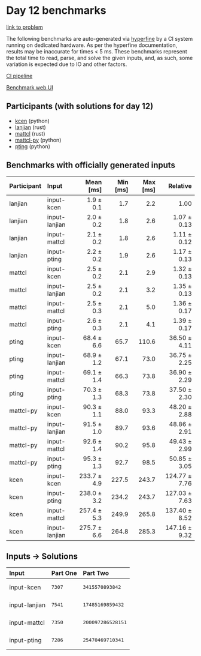 # Day 12 benchmarks

[link to problem](https://adventofcode.com/2023/day/12)

The following benchmarks are auto-generated via
[hyperfine](https://github.com/sharkdp/hyperfine) by a CI system running on
dedicated hardware. As per the hyperfine documentation, results may be
inaccurate for times < 5 ms. These benchmarks represent the total time to read,
parse, and solve the given inputs, and, as such, some variation is expected due
to IO and other factors.

[CI pipeline](http://ci.papercode.net:8080/teams/main/pipelines/aoc2023)

[Benchmark web UI](https://aoc.ancalagon.black)


## Participants (with solutions for day 12)

- [kcen](https://github.com/kcen/aoc2023) (python)
- [lanjian](https://github.com/lanjian/aoc-2023) (rust)
- [mattcl](https://github.com/mattcl/aoc2023) (rust)
- [mattcl-py](https://github.com/mattcl/aoc2023-py) (python)
- [pting](https://github.com/pting/aoc2023) (python)


## Benchmarks with officially generated inputs

| Participant | Input | Mean [ms] | Min [ms] | Max [ms] | Relative |
|:---|:---|---:|---:|---:|---:|
| lanjian | input-kcen | 1.9 ± 0.1 | 1.7 | 2.2 | 1.00 |
| lanjian | input-lanjian | 2.0 ± 0.2 | 1.8 | 2.6 | 1.07 ± 0.13 |
| lanjian | input-mattcl | 2.1 ± 0.2 | 1.8 | 2.6 | 1.11 ± 0.12 |
| lanjian | input-pting | 2.2 ± 0.2 | 1.9 | 2.6 | 1.17 ± 0.13 |
| mattcl | input-kcen | 2.5 ± 0.2 | 2.1 | 2.9 | 1.32 ± 0.13 |
| mattcl | input-lanjian | 2.5 ± 0.2 | 2.1 | 3.2 | 1.35 ± 0.13 |
| mattcl | input-mattcl | 2.5 ± 0.3 | 2.1 | 5.0 | 1.36 ± 0.17 |
| mattcl | input-pting | 2.6 ± 0.3 | 2.1 | 4.1 | 1.39 ± 0.17 |
| pting | input-kcen | 68.4 ± 6.6 | 65.7 | 110.6 | 36.50 ± 4.11 |
| pting | input-lanjian | 68.9 ± 1.2 | 67.1 | 73.0 | 36.75 ± 2.25 |
| pting | input-mattcl | 69.1 ± 1.4 | 66.3 | 73.8 | 36.90 ± 2.29 |
| pting | input-pting | 70.3 ± 1.3 | 68.3 | 73.8 | 37.50 ± 2.30 |
| mattcl-py | input-kcen | 90.3 ± 1.1 | 88.0 | 93.3 | 48.20 ± 2.88 |
| mattcl-py | input-lanjian | 91.5 ± 1.0 | 89.7 | 93.6 | 48.86 ± 2.91 |
| mattcl-py | input-mattcl | 92.6 ± 1.4 | 90.2 | 95.8 | 49.43 ± 2.99 |
| mattcl-py | input-pting | 95.3 ± 1.3 | 92.7 | 98.5 | 50.85 ± 3.05 |
| kcen | input-kcen | 233.7 ± 4.9 | 227.5 | 243.7 | 124.77 ± 7.76 |
| kcen | input-pting | 238.0 ± 3.2 | 234.2 | 243.7 | 127.03 ± 7.63 |
| kcen | input-mattcl | 257.4 ± 5.3 | 249.9 | 265.8 | 137.40 ± 8.52 |
| kcen | input-lanjian | 275.7 ± 6.6 | 264.8 | 285.3 | 147.16 ± 9.32 |


## Inputs -> Solutions

| Input | Part One | Part Two |
|:---|:---|:---|
|input-kcen|<pre>7307</pre>|<pre>3415570893842</pre>|
|input-lanjian|<pre>7541</pre>|<pre>17485169859432</pre>|
|input-mattcl|<pre>7350</pre>|<pre>200097286528151</pre>|
|input-pting|<pre>7286</pre>|<pre>25470469710341</pre>|